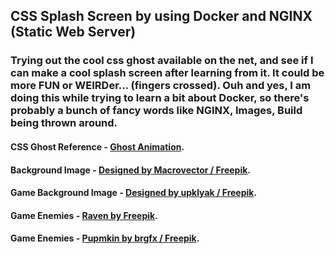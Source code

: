 ## CSS Splash Screen by using Docker and NGINX (Static Web Server)

### Trying out the cool css ghost available on the net, and see if I can make a cool splash screen after learning from it. It could be more FUN or WEIRDer... (fingers crossed). Ouh and yes, I am doing this while trying to learn a bit about Docker, so there's probably a bunch of fancy words like NGINX, Images, Build being thrown around.

#### CSS Ghost Reference - [Ghost Animation](https://www.youtube.com/watch?v=so5gizA6hNo).

#### Background Image - [Designed by Macrovector / Freepik](http://www.freepik.com).
#### Game Background Image - [Designed by upklyak / Freepik](https://www.freepik.com/free-vector/ghosts-old-cemetery-with-graves-night_13377770.htm).

#### Game Enemies - [Raven by Freepik](http://www.freepik.com).
#### Game Enemies - [Pupmkin by brgfx / Freepik](https://www.freepik.com/free-vector/halloween-pumpkin-jack-olantern_24061377.htm#query=pumpkin%20cartoon&position=38&from_view=search&track=sph).
